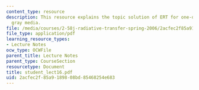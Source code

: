 ```yaml
---
content_type: resource
description: This resource explains the topic solution of ERT for one-dimensional
  gray media.
file: /media/courses/2-58j-radiative-transfer-spring-2006/2acfec2f85a9189808bd85468254e683_student_lect16.pdf
file_type: application/pdf
learning_resource_types:
- Lecture Notes
ocw_type: OCWFile
parent_title: Lecture Notes
parent_type: CourseSection
resourcetype: Document
title: student_lect16.pdf
uid: 2acfec2f-85a9-1898-08bd-85468254e683
---
```

